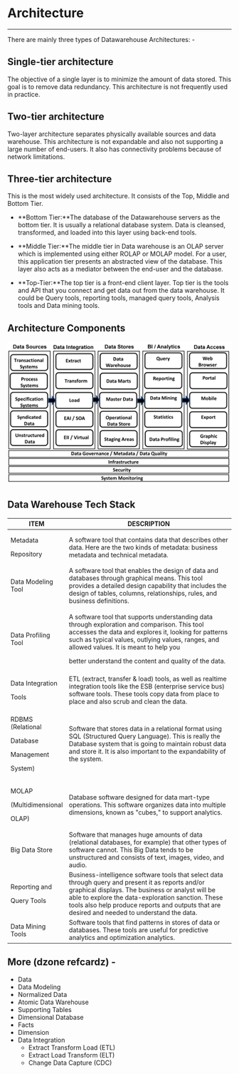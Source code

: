 # Architecture

---

There are mainly three types of Datawarehouse Architectures: -

## Single-tier architecture

The objective of a single layer is to minimize the amount of data stored. This goal is to remove data redundancy. This architecture is not frequently used in practice.

## Two-tier architecture

Two-layer architecture separates physically available sources and data warehouse. This architecture is not expandable and also not supporting a large number of end-users. It also has connectivity problems because of network limitations.

## Three-tier architecture

This is the most widely used architecture.
It consists of the Top, Middle and Bottom Tier.

- **Bottom Tier:**The database of the Datawarehouse servers as the bottom tier. It is usually a relational database system. Data is cleansed, transformed, and loaded into this layer using back-end tools.

- **Middle Tier:**The middle tier in Data warehouse is an OLAP server which is implemented using either ROLAP or MOLAP model. For a user, this application tier presents an abstracted view of the database. This layer also acts as a mediator between the end-user and the database.

- **Top-Tier:**The top tier is a front-end client layer. Top tier is the tools and API that you connect and get data out from the data warehouse. It could be Query tools, reporting tools, managed query tools, Analysis tools and Data mining tools.

## Architecture Components

![image](media/Data-Warehousing_Architecture-image1.png)

## Data Warehouse Tech Stack

<table>
<colgroup>
<col style="width: 20%" />
<col style="width: 79%" />
</colgroup>
<thead>
<tr class="header">
<th>ITEM</th>
<th>DESCRIPTION</th>
</tr>
</thead>
<tbody>
<tr>
<td><p>Metadata</p>
<p>Repository</p></td>
<td>A software tool that contains data that describes other data. Here are the two kinds of metadata: business metadata and technical metadata.</td>
</tr>
<tr>
<td>Data Modeling Tool</td>
<td>A software tool that enables the design of data and databases through graphical means. This tool provides a detailed design capability that includes the design of tables, columns, relationships, rules, and business definitions.</td>
</tr>
<tr>
<td>Data Profiling Tool</td>
<td><p>A software tool that supports understanding data through exploration and comparison. This tool accesses the data and explores it, looking for patterns such as typical values, outlying values, ranges, and allowed values. It is meant to help you</p>
<p>better understand the content and quality of the data.</p></td>
</tr>
<tr>
<td><p>Data Integration</p>
<p>Tools</p></td>
<td>ETL (extract, transfer &amp; load) tools, as well as realtime integration tools like the ESB (enterprise service bus) software tools. These tools copy data from place to place and also scrub and clean the data.</td>
</tr>
<tr>
<td><p>RDBMS (Relational</p>
<p>Database</p>
<p>Management</p>
<p>System)</p></td>
<td>Software that stores data in a relational format using SQL (Structured Query Language). This is really the Database system that is going to maintain robust data and store it. It is also important to the expandability of the system.</td>
</tr>
<tr>
<td><p>MOLAP</p>
<p>(Multidimensional</p>
<p>OLAP)</p></td>
<td>Database software designed for data mart-type operations. This software organizes data into multiple dimensions, known as "cubes," to support analytics.</td>
</tr>
<tr>
<td>Big Data Store</td>
<td>Software that manages huge amounts of data (relational databases, for example) that other types of software cannot. This Big Data tends to be unstructured and consists of text, images, video, and audio.</td>
</tr>
<tr>
<td><p>Reporting and</p>
<p>Query Tools</p></td>
<td>Business-intelligence software tools that select data through query and present it as reports and/or graphical displays. The business or analyst will be able to explore the data-exploration sanction. These tools also help produce reports and outputs that are desired and needed to understand the data.</td>
</tr>
<tr>
<td>Data Mining Tools</td>
<td>Software tools that find patterns in stores of data or databases. These tools are useful for predictive analytics and optimization analytics.</td>
</tr>
</tbody>
</table>

## More (dzone refcardz) -

- Data
- Data Modeling
- Normalized Data
- Atomic Data Warehouse
- Supporting Tables
- Dimensional Database
- Facts
- Dimension
- Data Integration
  - Extract Transform Load (ETL)
  - Extract Load Transform (ELT)
  - Change Data Capture (CDC)
